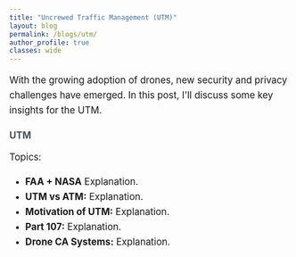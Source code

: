 ```yaml
---
title: "Uncrewed Traffic Management (UTM)"
layout: blog
permalink: /blogs/utm/
author_profile: true
classes: wide
---
```


<style>
.page__title {
    color: #494e52 !important;
    font-weight: bold;
}

.page__content {
    font-size: 1em;
    color: #494e52;
    line-height: 1.5;
}

.blog-date {
    font-size: 1em;
    color: #7a8288;
    margin-bottom: 1em;
}

.blog-section {
    margin-bottom: 1.5em;
}

.blog-section-title {
    font-size: 1.2em;
    font-weight: bold;
    margin-bottom: 0.8em;
    color: #494e52;
}

.blog-image {
    text-align: center;
    margin: 1.5em 0;
}

.read-time {
    font-size: 1em;
    color: #7a8288; 
    margin-top: 1em;
    margin-bottom: 1.5em;
}

.read-time-icon {
    margin-right: 0.2em;
}

.blog-content {
    font-size: 1.2em;
    line-height: 1.6;
}
</style>

<div class="blog-section">
    <p class="blog-content">With the growing adoption of drones, new security and privacy challenges have emerged. In this post, I'll discuss some key insights for the UTM.</p>
</div>

<div class="blog-section">
    <div class="blog-section-title">UTM</div>
    <p class="blog-content">Topics:</p>
    <ul class="blog-content">
        <li><strong>FAA + NASA</strong> Explanation.</li>
        <li><strong>UTM vs ATM:</strong> Explanation.</li>
        <li><strong>Motivation of UTM:</strong> Explanation.</li>
        <li><strong>Part 107:</strong> Explanation.</li>
        <li><strong>Drone CA Systems:</strong> Explanation.</li>
    </ul>
</div>